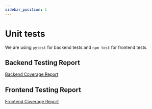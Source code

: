 ```yaml
---
sidebar_position: 1
---
```


# Unit tests
We are using `pytest` for backend tests and `npm test` for frontend tests.

## Backend Testing Report
[Backend Coverage Report](pathname:///htmlcov/index.html)

## Frontend Testing Report
[Frontend Coverage Report](pathname:///htmlcov-frontend/index.html)
